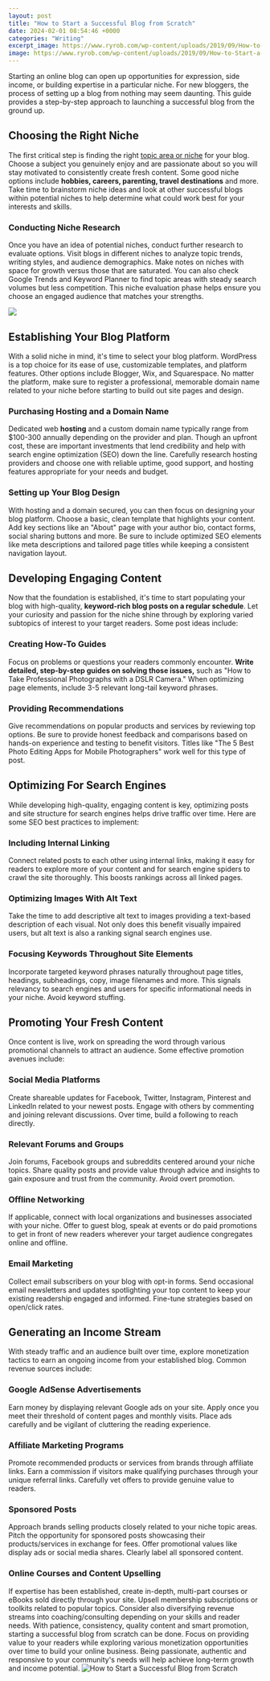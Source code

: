 ```yaml
---
layout: post
title: "How to Start a Successful Blog from Scratch"
date: 2024-02-01 08:54:46 +0000
categories: "Writing"
excerpt_image: https://www.ryrob.com/wp-content/uploads/2019/09/How-to-Start-a-Blog-and-Make-Money-in-2020-Free-Easy-Guide-to-Start-Blogging.jpg
image: https://www.ryrob.com/wp-content/uploads/2019/09/How-to-Start-a-Blog-and-Make-Money-in-2020-Free-Easy-Guide-to-Start-Blogging.jpg
---
```


Starting an online blog can open up opportunities for expression, side income, or building expertise in a particular niche. For new bloggers, the process of setting up a blog from nothing may seem daunting. This guide provides a step-by-step approach to launching a successful blog from the ground up.
## Choosing the Right Niche
The first critical step is finding the right [topic area or niche](https://yt.io.vn/collection/aliff) for your blog. Choose a subject you genuinely enjoy and are passionate about so you will stay motivated to consistently create fresh content. Some good niche options include **hobbies, careers, parenting, travel destinations** and more. Take time to brainstorm niche ideas and look at other successful blogs within potential niches to help determine what could work best for your interests and skills. 
### Conducting Niche Research
Once you have an idea of potential niches, conduct further research to evaluate options. Visit blogs in different niches to analyze topic trends, writing styles, and audience demographics. Make notes on niches with space for growth versus those that are saturated. You can also check Google Trends and Keyword Planner to find topic areas with steady search volumes but less competition. This niche evaluation phase helps ensure you choose an engaged audience that matches your strengths.

![](https://litblogging.com/wp-content/uploads/2020/01/Start-A-Successful-Blog-From-Scratch-1.png)
## Establishing Your Blog Platform
With a solid niche in mind, it's time to select your blog platform. WordPress is a top choice for its ease of use, customizable templates, and platform features. Other options include Blogger, Wix, and Squarespace. No matter the platform, make sure to register a professional, memorable domain name related to your niche before starting to build out site pages and design. 
### Purchasing Hosting and a Domain Name 
Dedicated web **hosting** and a custom domain name typically range from $100-300 annually depending on the provider and plan. Though an upfront cost, these are important investments that lend credibility and help with search engine optimization (SEO) down the line. Carefully research hosting providers and choose one with reliable uptime, good support, and hosting features appropriate for your needs and budget. 
### Setting up Your Blog Design
With hosting and a domain secured, you can then focus on designing your blog platform. Choose a basic, clean template that highlights your content. Add key sections like an "About" page with your author bio, contact forms, social sharing buttons and more. Be sure to include optimized SEO elements like meta descriptions and tailored page titles while keeping a consistent navigation layout.
## Developing Engaging Content 
Now that the foundation is established, it's time to start populating your blog with high-quality, **keyword-rich blog posts on a regular schedule**. Let your curiosity and passion for the niche shine through by exploring varied subtopics of interest to your target readers. Some post ideas include:
### Creating How-To Guides 
Focus on problems or questions your readers commonly encounter. **Write detailed, step-by-step guides on solving those issues,** such as "How to Take Professional Photographs with a DSLR Camera." When optimizing page elements, include 3-5 relevant long-tail keyword phrases.
### Providing Recommendations 
Give recommendations on popular products and services by reviewing top options. Be sure to provide honest feedback and comparisons based on hands-on experience and testing to benefit visitors. Titles like "The 5 Best Photo Editing Apps for Mobile Photographers" work well for this type of post. 
## Optimizing For Search Engines
While developing high-quality, engaging content is key, optimizing posts and site structure for search engines helps drive traffic over time. Here are some SEO best practices to implement:
### Including Internal Linking
Connect related posts to each other using internal links, making it easy for readers to explore more of your content and for search engine spiders to crawl the site thoroughly. This boosts rankings across all linked pages.
### Optimizing Images With Alt Text
Take the time to add descriptive alt text to images providing a text-based description of each visual. Not only does this benefit visually impaired users, but alt text is also a ranking signal search engines use.
### Focusing Keywords Throughout Site Elements
Incorporate targeted keyword phrases naturally throughout page titles, headings, subheadings, copy, image filenames and more. This signals relevancy to search engines and users for specific informational needs in your niche. Avoid keyword stuffing.
## Promoting Your Fresh Content 
Once content is live, work on spreading the word through various promotional channels to attract an audience. Some effective promotion avenues include:
### Social Media Platforms
Create shareable updates for Facebook, Twitter, Instagram, Pinterest and LinkedIn related to your newest posts. Engage with others by commenting and joining relevant discussions. Over time, build a following to reach directly. 
### Relevant Forums and Groups 
Join forums, Facebook groups and subreddits centered around your niche topics. Share quality posts and provide value through advice and insights to gain exposure and trust from the community. Avoid overt promotion. 
### Offline Networking 
If applicable, connect with local organizations and businesses associated with your niche. Offer to guest blog, speak at events or do paid promotions to get in front of new readers wherever your target audience congregates online and offline.   
### Email Marketing
Collect email subscribers on your blog with opt-in forms. Send occasional email newsletters and updates spotlighting your top content to keep your existing readership engaged and informed. Fine-tune strategies based on open/click rates.
## Generating an Income Stream
With steady traffic and an audience built over time, explore monetization tactics to earn an ongoing income from your established blog. Common revenue sources include:
### Google AdSense Advertisements
Earn money by displaying relevant Google ads on your site. Apply once you meet their threshold of content pages and monthly visits. Place ads carefully and be vigilant of cluttering the reading experience.
### Affiliate Marketing Programs
Promote recommended products or services from brands through affiliate links. Earn a commission if visitors make qualifying purchases through your unique referral links. Carefully vet offers to provide genuine value to readers.  
### Sponsored Posts 
Approach brands selling products closely related to your niche topic areas. Pitch the opportunity for sponsored posts showcasing their products/services in exchange for fees. Offer promotional values like display ads or social media shares. Clearly label all sponsored content.
### Online Courses and Content Upselling
If expertise has been established, create in-depth, multi-part courses or eBooks sold directly through your site. Upsell membership subscriptions or toolkits related to popular topics. Consider also diversifying revenue streams into coaching/consulting depending on your skills and reader needs.
With patience, consistency, quality content and smart promotion, starting a successful blog from scratch can be done. Focus on providing value to your readers while exploring various monetization opportunities over time to build your online business. Being passionate, authentic and responsive to your community's needs will help achieve long-term growth and income potential.
![How to Start a Successful Blog from Scratch](https://www.ryrob.com/wp-content/uploads/2019/09/How-to-Start-a-Blog-and-Make-Money-in-2020-Free-Easy-Guide-to-Start-Blogging.jpg)